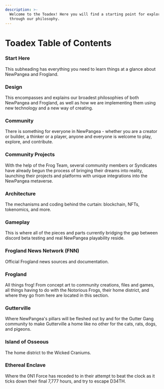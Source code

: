 ```yaml
---
description: >-
  Welcome to the Toadex! Here you will find a starting point for exploration
  through our philosophy.
---
```


# Toadex Table of Contents

### Start Here

This subheading has everything you need to learn things at a glance about NewPangea and Frogland.&#x20;

### Design

This encompasses and explains our broadest philosophies of both NewPangea and Frogland, as well as how we are implementing them using new technology and a new way of creating.&#x20;

### Community

There is something for everyone in NewPangea - whether you are a creator or builder, a thinker or a player, anyone and everyone is welcome to play, explore, and contribute.

### Community Projects

With the help of the Frog Team, several community members or Syndicates have already begun the process of bringing their dreams into reality, launching their projects and platforms with unique integrations into the NewPangea metaverse.&#x20;

### Architecture

The mechanisms and coding behind the curtain: blockchain, NFTs, tokenomics, and more.&#x20;

### Gameplay

This is where all of the pieces and parts currently bridging the gap between discord beta testing and real NewPangea playability reside.&#x20;

### Frogland News Network (FNN)

Official Frogland news sources and documentation.&#x20;

### Frogland

All things frog! From concept art to community creations, files and games, all things having to do with the Notorious Frogs, their home district, and where they go from here are located in this section.

### Gutterville

Where NewPangea's pillars will be fleshed out by and for the Gutter Gang community to make Gutterville a home like no other for the cats, rats, dogs, and pigeons.

### Island of Osseous

The home district to the Wicked Craniums.

### Ethereal Enclave

Where the 0N1 Force has receded to in their attempt to beat the clock as it ticks down their final 7,777 hours, and try to escape D34TH.

###

